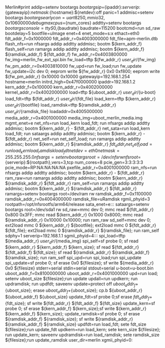 Merlin#print addip=setenv bootargs ${bootargs} ip=${ipaddr}:${serverip}:${gatewayip}:${netmask}:${hostname}:${netdev}:off panic=1 addmisc=setenv bootargs ${bootargs} earlycon=uart8250,mmio32,0x10600000 debug maxcpus=${num_cores} addtty=setenv bootargs ${bootargs} console=ttyS0,${baudrate} baudrate=115200 bootcmd=run sd_raw bootdelay=5 bootfile=uImage enet=4 enet_mode=s:x ethact=eth0 fdt_addr_f=0x1000000 fdt_addr_r=0x4003000000 fdt_file=apm-merlin.dtb flash_nfs=run nfsargs addip addtty addmisc; bootm ${kern_addr_f} flash_self=run ramargs addip addtty addmisc; bootm ${kern_addr_f} ${ramdisk_addr_f} ${fdt_addr_f} fw_addr_r=0x4003800000 fw_img=merlin_fw_ext_spi.bin fw_load=tftp ${fw_addr_r} ${user_dir}/${fw_img} fw_pm_addr_r=0x4003810000 fw_upd=run fw_load;run fw_update fw_update=i2c dev 0; eeprom write ${fw_addr_r} 0x0 0xf800; eeprom write ${fw_pm_addr_r} 0x10000 0x10000 gatewayip=192.168.1.254 hostname=merlin initrd_high=0x47f0000000 ipaddr=192.168.1.2 kern_addr_f=0x100000 kern_addr_r=0x4002000000 kernel_addr_r=0x4002000000 load=tftp ${uboot_addr_r} ${user_dir}/${u-boot} load_fdt=tftp ${fdt_addr_r} ${user_dir}/${fdt_file} load_kern=tftp ${kern_addr_r} ${user_dir}/${bootfile} load_ramdisk=tftp ${ramdisk_addr_r} ${user_dir}/${ramdisk_file} loadaddr=0x4005000000 media_addr_r=0x4001000000 media_img=uboot_merlin_media.img mgmt_enet=e net_nfs=run load_kern load_fdt; run nfsargs addip addtty addmisc; bootm ${kern_addr_r} - ${fdt_addr_r} net_sata=run load_kern load_fdt; run sataargs addip addtty addmisc; bootm ${kern_addr_r} - ${fdt_addr_r} net_self=run net_self_load; run ramargs addip addtty addmisc; bootm ${kern_addr_r} ${ramdisk_addr_r} ${fdt_addr_r} net_self_load=run load_kern load_ramdisk load_fdt netdev=eth0 netmask=255.255.255.0 nfsargs=setenv bootargs root=/dev/nfs rw nfsroot=${serverip}:${rootpath},vers=3,tcp num_cores=8 pcie_gen=3:3:3:3:3 pcie_mode=RP:NA:NA:NA:NA pxefile_addr_r=0x4001000000 ram_nfs=run nfsargs addip addtty addmisc; bootm ${kern_addr_r} - ${fdt_addr_r} ram_raw=run ramargs addip addtty addmisc; bootm ${kern_addr_r} ${ramdisk_addr_r} ${fdt_addr_r} ram_self=run ramargs addip addtty addmisc; bootm ${kern_addr_r} ${ramdisk_addr_r} ${fdt_addr_r} ramargs=setenv bootargs root=/dev/ram rw ramdisk_addr_f=0x1100000 ramdisk_addr_r=0x4004000000 ramdisk_file=uRamdisk rgmii_phyid=3 rootpath=/opt/nfsrootfs/arm64/release sata_enet=e::: sataargs=setenv bootargs root=/dev/sda1 rw sd_raw=mmc dev 0; mmc read ${fdt_addr_r} 0x800 0x3FF; mmc read ${kern_addr_r} 0x1000 0x8000; mmc read ${ramdisk_addr_r} 0x10000 0x10000; run ram_raw sd_self=mmc dev 0; ext2load mmc 0 ${kern_addr_r} ${bootfile}; ext2load mmc 0 ${fdt_addr_r} ${fdt_file}; ext2load mmc 0 ${ramdisk_addr_r} ${ramdisk_file}; run ram_self sdphy=1 serverip=192.168.1.1 sgmii_phyid=4::: spi_load=tftp ${media_addr_r} ${user_dir}/${media_img} spi_self=sf probe 0; sf read ${kern_addr_r} ${kern_addr_f} ${kern_size}; sf read ${fdt_addr_r} ${fdt_addr_f} ${fdt_size}; sf read ${ramdisk_addr_r} ${ramdisk_addr_f} ${ramdisk_size}; run ram_self spi_upd=run spi_load;run spi_update spi_update=sf probe 0; sf erase 0x0 ${filesize}; sf write ${media_addr_r} 0x0 ${filesize} stderr=serial stdin=serial stdout=serial u-boot=u-boot.bin uboot_addr_f=0x8100000000 uboot_addr_r=0x4001000000 upd=run load; setenv uboot_size ${filesize};run update updall=run updkern; run updramdisk; run updfdt; saveenv update=protect off ${uboot_addr_f} +${uboot_size}; erase ${uboot_addr_f} +${uboot_size}; cp.b ${uboot_addr_r} ${uboot_addr_f} ${uboot_size} update_fdt=sf probe 0;sf erase ${fdt_addr_f} +${fdt_size}; sf write ${fdt_addr_r} ${fdt_addr_f} ${fdt_size} update_kern=sf probe 0; sf erase ${kern_addr_f} ${kern_size};sf write ${kern_addr_r} ${kern_addr_f} ${kern_size}; update_ramdisk=sf probe 0; sf erase ${ramdisk_addr_f} ${ramdisk_size}; sf write ${ramdisk_addr_r} ${ramdisk_addr_f} ${ramdisk_size} updfdt=run load_fdt; sete fdt_size ${filesize};run update_fdt updkern=run load_kern; sete kern_size ${filesize}; run update_kern; saveenv updramdisk=run load_ramdisk; sete ramdisk_size ${filesize};run update_ramdisk user_dir=merlin xgmii_phyid=0:
